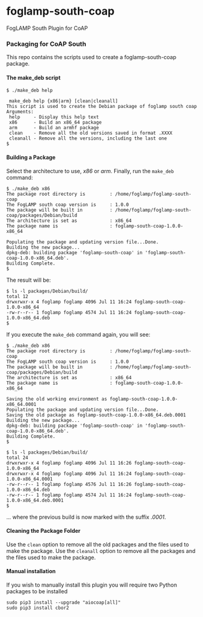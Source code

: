 # foglamp-south-coap

FogLAMP South Plugin for CoAP

### Packaging for CoAP South
This repo contains the scripts used to create a foglamp-south-coap package.

#### The make_deb script
```
$ ./make_deb help

 make_deb help {x86|arm} [clean|cleanall]
This script is used to create the Debian package of foglamp south coap
Arguments:
 help     - Display this help text
 x86      - Build an x86_64 package
 arm      - Build an armhf package
 clean    - Remove all the old versions saved in format .XXXX
 cleanall - Remove all the versions, including the last one
$
```

#### Building a Package

Select the architecture to use, *x86* or *arm*.
Finally, run the ``make_deb`` command:

```
$ ./make_deb x86
The package root directory is         : /home/foglamp/foglamp-south-coap
The FogLAMP south coap version is     : 1.0.0
The package will be built in          : /home/foglamp/foglamp-south-coap/packages/Debian/build
The architecture is set as            : x86_64
The package name is                   : foglamp-south-coap-1.0.0-x86_64

Populating the package and updating version file...Done.
Building the new package...
dpkg-deb: building package 'foglamp-south-coap' in 'foglamp-south-coap-1.0.0-x86_64.deb'.
Building Complete.
$
```

The result will be:

```
$ ls -l packages/Debian/build/
total 12
drwxrwxr-x 4 foglamp foglamp 4096 Jul 11 16:24 foglamp-south-coap-1.0.0-x86_64
-rw-r--r-- 1 foglamp foglamp 4574 Jul 11 16:24 foglamp-south-coap-1.0.0-x86_64.deb
$
```

If you execute the ``make_deb`` command again, you will see:

```
$ ./make_deb x86
The package root directory is         : /home/foglamp/foglamp-south-coap
The FogLAMP south coap version is     : 1.0.0
The package will be built in          : /home/foglamp/foglamp-south-coap/packages/Debian/build
The architecture is set as            : x86_64
The package name is                   : foglamp-south-coap-1.0.0-x86_64

Saving the old working environment as foglamp-south-coap-1.0.0-x86_64.0001
Populating the package and updating version file...Done.
Saving the old package as foglamp-south-coap-1.0.0-x86_64.deb.0001
Building the new package...
dpkg-deb: building package 'foglamp-south-coap' in 'foglamp-south-coap-1.0.0-x86_64.deb'.
Building Complete.
$
```

```
$ ls -l packages/Debian/build/
total 24
drwxrwxr-x 4 foglamp foglamp 4096 Jul 11 16:26 foglamp-south-coap-1.0.0-x86_64
drwxrwxr-x 4 foglamp foglamp 4096 Jul 11 16:24 foglamp-south-coap-1.0.0-x86_64.0001
-rw-r--r-- 1 foglamp foglamp 4576 Jul 11 16:26 foglamp-south-coap-1.0.0-x86_64.deb
-rw-r--r-- 1 foglamp foglamp 4574 Jul 11 16:24 foglamp-south-coap-1.0.0-x86_64.deb.0001
$
```

... where the previous build is now marked with the suffix *.0001*.


#### Cleaning the Package Folder

Use the ``clean`` option to remove all the old packages and the files used to make the package.
Use the ``cleanall`` option to remove all the packages and the files used to make the package.

#### Manual installation
If you wish to manually install this plugin you will require two Python packages to be installed
```
sudo pip3 install --upgrade "aiocoap[all]"
sudo pip3 install cbor2
```

